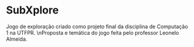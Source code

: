 # SubXplore
Jogo de exploração criado como projeto final da disciplina de Computação 1 na UTFPR.
\nProposta e temática do jogo feita pelo professor Leonelo Almeida.
